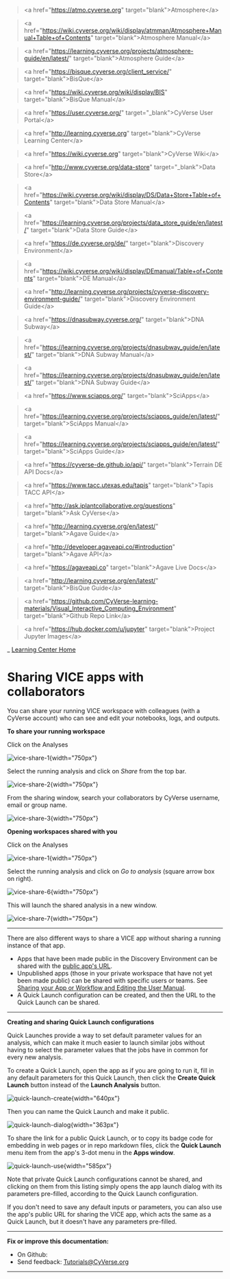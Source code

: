 > \<a href=\"<https://atmo.cyverse.org>\"
> target=\"blank\"\>Atmosphere\</a>

> \<a
> href=\"<https://wiki.cyverse.org/wiki/display/atmman/Atmosphere+Manual+Table+of+Contents>\"
> target=\"blank\"\>Atmosphere Manual\</a>

> \<a
> href=\"<https://learning.cyverse.org/projects/atmosphere-guide/en/latest/>\"
> target=\"blank\"\>Atmosphere Guide\</a>

> \<a href=\"<https://bisque.cyverse.org/client_service/>\"
> target=\"blank\"\>BisQue\</a>

> \<a href=\"<https://wiki.cyverse.org/wiki/display/BIS>\"
> target=\"blank\"\>BisQue Manual\</a>

> \<a href=\"<https://user.cyverse.org/>\" target=\"\_blank\"\>CyVerse
> User Portal\</a>

> \<a href=\"<http://learning.cyverse.org>\" target=\"blank\"\>CyVerse
> Learning Center\</a>

> \<a href=\"<https://wiki.cyverse.org>\" target=\"blank\"\>CyVerse
> Wiki\</a>

> \<a href=\"<http://www.cyverse.org/data-store>\"
> target=\"\_blank\"\>Data Store\</a>

> \<a
> href=\"<https://wiki.cyverse.org/wiki/display/DS/Data+Store+Table+of+Contents>\"
> target=\"blank\"\>Data Store Manual\</a>

> \<a
> href=\"<https://learning.cyverse.org/projects/data_store_guide/en/latest/>\"
> target=\"blank\"\>Data Store Guide\</a>

> \<a href=\"<https://de.cyverse.org/de/>\" target=\"blank\"\>Discovery
> Environment\</a>

> \<a
> href=\"<https://wiki.cyverse.org/wiki/display/DEmanual/Table+of+Contents>\"
> target=\"blank\"\>DE Manual\</a>

> \<a
> href=\"<http://learning.cyverse.org/projects/cyverse-discovery-environment-guide/>\"
> target=\"blank\"\>Discovery Environment Guide\</a>

> \<a href=\"<https://dnasubway.cyverse.org/>\" target=\"blank\"\>DNA
> Subway\</a>

> \<a
> href=\"<https://learning.cyverse.org/projects/dnasubway_guide/en/latest/>\"
> target=\"blank\"\>DNA Subway Manual\</a>

> \<a
> href=\"<https://learning.cyverse.org/projects/dnasubway_guide/en/latest/>\"
> target=\"blank\"\>DNA Subway Guide\</a>

> \<a href=\"<https://www.sciapps.org/>\" target=\"blank\"\>SciApps\</a>

> \<a
> href=\"<https://learning.cyverse.org/projects/sciapps_guide/en/latest/>\"
> target=\"blank\"\>SciApps Manual\</a>

> \<a
> href=\"<https://learning.cyverse.org/projects/sciapps_guide/en/latest/>\"
> target=\"blank\"\>SciApps Guide\</a>

> \<a href=\"<https://cyverse-de.github.io/api/>\"
> target=\"blank\"\>Terrain DE API Docs\</a>

> \<a href=\"<https://www.tacc.utexas.edu/tapis>\"
> target=\"blank\"\>Tapis TACC API\</a>

> \<a href=\"<http://ask.iplantcollaborative.org/questions>\"
> target=\"blank\"\>Ask CyVerse\</a>

> \<a href=\"<http://learning.cyverse.org/en/latest/>\"
> target=\"blank\"\>Agave Guide\</a>

> \<a href=\"<http://developer.agaveapi.co/#introduction>\"
> target=\"blank\"\>Agave API\</a>

> \<a href=\"<https://agaveapi.co>\" target=\"blank\"\>Agave Live
> Docs\</a>

> \<a href=\"<http://learning.cyverse.org/en/latest/>\"
> target=\"blank\"\>BisQue Guide\</a>

> \<a
> href=\"<https://github.com/CyVerse-learning-materials/Visual_Interactive_Computing_Environment>\"
> target=\"blank\"\>Github Repo Link\</a>

> \<a href=\"<https://hub.docker.com/u/jupyter>\"
> target=\"blank\"\>Project Jupyter Images\</a>

\_ [Learning Center Home](http://learning.cyverse.org/)

# **Sharing VICE apps with collaborators**

You can share your running VICE workspace with colleagues (with a
CyVerse account) who can see and edit your notebooks, logs, and outputs.

**To share your running workspace**

Click on the Analyses

![vice-share-1](../img/vice-share-1.png){width="750px"}

Select the running analysis and click on *Share* from the top bar.

![vice-share-2](../img/vice-share-2.png){width="750px"}

From the sharing window, search your collaborators by CyVerse username,
email or group name.

![vice-share-3](../img/vice-share-3.png){width="750px"}

**Opening workspaces shared with you**

Click on the Analyses

![vice-share-1](../img/vice-share-1.png){width="750px"}

Select the running analysis and click on *Go to analysis* (square arrow
box on right).

![vice-share-6](../img/vice-share-6.png){width="750px"}

This will launch the shared analysis in a new window.

![vice-share-7](../img/vice-share-7.png){width="750px"}

------------------------------------------------------------------------

There are also different ways to share a VICE app without sharing a
running instance of that app.

-   Apps that have been made public in the Discovery Environment can be
    shared with the [public app\'s
    URL](https://wiki.cyverse.org/wiki/display/DEmanual/Viewing+App+and+Tool+Information).
-   Unpublished apps (those in your private workspace that have not yet
    been made public) can be shared with specific users or teams. See
    [Sharing your App or Workflow and Editing the User
    Manual](https://wiki.cyverse.org/wiki/display/DEmanual/Sharing+your+App+or+Workflow+and+Editing+the+User+Manual#SharingyourApporWorkflowandEditingtheUserManual-Sharingandunsharinganunpublishedapporworkflowwithspecificusers).
-   A Quick Launch configuration can be created, and then the URL to the
    Quick Launch can be shared.

------------------------------------------------------------------------

**Creating and sharing Quick Launch configurations**

Quick Launches provide a way to set default parameter values for an
analysis, which can make it much easier to launch similar jobs without
having to select the parameter values that the jobs have in common for
every new analysis.

To create a Quick Launch, open the app as if you are going to run it,
fill in any default parameters for this Quick Launch, then click the
**Create Quick Launch** button instead of the **Launch Analysis**
button.

![quick-launch-create](../img/quick_launch/create_quick_launch.png){width="640px"}

Then you can name the Quick Launch and make it public.

![quick-launch-dialog](../img/quick_launch/create_quick_launch_dialog.png){width="363px"}

To share the link for a public Quick Launch, or to copy its badge code
for embedding in web pages or in repo markdown files, click the **Quick
Launch** menu item from the app\'s 3-dot menu in the **Apps window**.

![quick-launch-use](../img/quick_launch/use_quick_launch.png){width="585px"}

Note that private Quick Launch configurations cannot be shared, and
clicking on them from this listing simply opens the app launch dialog
with its parameters pre-filled, according to the Quick Launch
configuration.

If you don\'t need to save any default inputs or parameters, you can
also use the app\'s public URL for sharing the VICE app, which acts the
same as a Quick Launch, but it doesn\'t have any parameters pre-filled.

------------------------------------------------------------------------

**Fix or improve this documentation:**

-   On Github:
-   Send feedback: [Tutorials\@CyVerse.org](Tutorials@CyVerse.org)

------------------------------------------------------------------------
